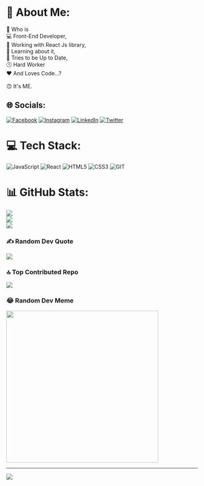 # 💫 About Me:
🧐 Who is<br>💻 Front-End Developer,<br>💼 Working with React Js library,<br>📝 Learning about it,<br>🚀 Tries to be Up to Date,<br>🕔 Hard Worker<br>❤ And Loves Code...?<br><br>🙃 It's ME.


## 🌐 Socials:
[![Facebook](https://img.shields.io/badge/Facebook-%231877F2.svg?logo=Facebook&logoColor=white)](https://facebook.com/mhdhyrn) [![Instagram](https://img.shields.io/badge/Instagram-%23E4405F.svg?logo=Instagram&logoColor=white)](https://instagram.com/mhdhyrn) [![LinkedIn](https://img.shields.io/badge/LinkedIn-%230077B5.svg?logo=linkedin&logoColor=white)](https://linkedin.com/in/mhdhyrn) [![Twitter](https://img.shields.io/badge/Twitter-%231DA1F2.svg?logo=Twitter&logoColor=white)](https://twitter.com/mhdhyrn) 

# 💻 Tech Stack:
![JavaScript](https://img.shields.io/badge/javascript-%23323330.svg?style=for-the-badge&logo=javascript&logoColor=%23F7DF1E) ![React](https://img.shields.io/badge/react-%2320232a.svg?style=for-the-badge&logo=react&logoColor=%2361DAFB) ![HTML5](https://img.shields.io/badge/html5-%23E34F26.svg?style=for-the-badge&logo=html5&logoColor=white) ![CSS3](https://img.shields.io/badge/css3-%231572B6.svg?style=for-the-badge&logo=css3&logoColor=white) ![GIT](https://img.shields.io/badge/Git-fc6d26?style=for-the-badge&logo=git&logoColor=white)
# 📊 GitHub Stats:
![](https://github-readme-stats.vercel.app/api?username=mhdhyrn&theme=react&hide_border=false&include_all_commits=true&count_private=false)<br/>
![](https://github-readme-streak-stats.herokuapp.com/?user=mhdhyrn&theme=react&hide_border=false)<br/>
![](https://github-readme-stats.vercel.app/api/top-langs/?username=mhdhyrn&theme=react&hide_border=false&include_all_commits=true&count_private=false&layout=compact)

### ✍️ Random Dev Quote
![](https://quotes-github-readme.vercel.app/api?type=vetical&theme=radical)

### 🔝 Top Contributed Repo
![](https://github-contributor-stats.vercel.app/api?username=mhdhyrn&limit=5&theme=radical&combine_all_yearly_contributions=true)

### 😂 Random Dev Meme
<img src='https://randommeme-five.vercel.app/' style="height: 400px;"/>

---
[![](https://visitcount.itsvg.in/api?id=mhdhyrn&icon=0&color=0)](https://visitcount.itsvg.in)

<!-- Proudly created with GPRM ( https://gprm.itsvg.in ) -->
